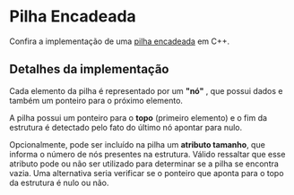 # Pilha Encadeada

Confira a implementação de uma [pilha encadeada](../src/stack/linked/pilhaEncadeada.cpp) em C++.

## Detalhes da implementação

Cada elemento da pilha é representado por um **"nó"** , que possui dados e também um ponteiro para o próximo elemento.

A pilha possui um ponteiro para o **topo** (primeiro elemento) e o fim da estrutura é detectado pelo fato do último nó apontar para nulo.

Opcionalmente, pode ser incluído na pilha um **atributo tamanho**, que informa o número de nós presentes na estrutura. Válido ressaltar que esse atributo pode ou não ser utilizado para determinar se a pilha se encontra vazia. Uma alternativa seria verificar se o ponteiro que aponta para o topo da estrutura é nulo ou não.